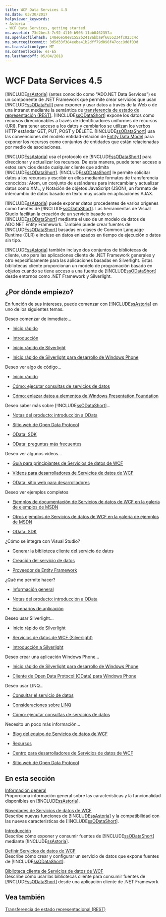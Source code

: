 ```yaml
---
title: WCF Data Services 4.5
ms.date: 03/30/2017
helpviewer_keywords:
- Astoria
- WCF Data Services, getting started
ms.assetid: 73d2bec3-7c92-4110-b905-11bb0462357a
ms.openlocfilehash: 148e6e50e81552b2418abba9f6655234fc023c4c
ms.sourcegitcommit: 3d5d33f384eeba41b2dff79d096f47ccc8d8f03d
ms.translationtype: MT
ms.contentlocale: es-ES
ms.lasthandoff: 05/04/2018
---
```

# <a name="wcf-data-services-45"></a>WCF Data Services 4.5
[!INCLUDE[ssAstoria](../../../../includes/ssastoria-md.md)] (antes conocido como "ADO.NET Data Services") es un componente de .NET Framework que permite crear servicios que usan [!INCLUDE[ssODataFull](../../../../includes/ssodatafull-md.md)] para exponer y usar datos a través de la Web o de una intranet mediante la semántica de [transferencia de estado de representación (REST)](http://go.microsoft.com/fwlink/?LinkId=113919). [!INCLUDE[ssODataShort](../../../../includes/ssodatashort-md.md)] expone los datos como recursos direccionables a través de identificadores uniformes de recursos (URI). Para tener acceso a los datos y cambiarlos se utilizan los verbos HTTP estándar GET, PUT, POST y DELETE. [!INCLUDE[ssODataShort](../../../../includes/ssodatashort-md.md)] usa las convenciones del modelo entidad-relación de [Entity Data Model](../../../../docs/framework/data/adonet/entity-data-model.md) para exponer los recursos como conjuntos de entidades que están relacionadas por medio de asociaciones.  
  
 [!INCLUDE[ssAstoria](../../../../includes/ssastoria-md.md)] usa el protocolo de [!INCLUDE[ssODataShort](../../../../includes/ssodatashort-md.md)] para direccionar y actualizar los recursos. De esta manera, puede tener acceso a estos servicios desde cualquier cliente que admita [!INCLUDE[ssODataShort](../../../../includes/ssodatashort-md.md)]. [!INCLUDE[ssODataShort](../../../../includes/ssodatashort-md.md)] le permite solicitar datos a los recursos y escribir en ellos mediante formatos de transferencia conocidos: Atom, un conjunto de estándares para intercambiar y actualizar datos como XML, y Notación de objetos JavaScript (JSON), un formato de intercambio de datos basado en texto muy usado en aplicaciones AJAX.  
  
 [!INCLUDE[ssAstoria](../../../../includes/ssastoria-md.md)] puede exponer datos procedentes de varios orígenes como fuentes de [!INCLUDE[ssODataShort](../../../../includes/ssodatashort-md.md)]. Las herramientas de Visual Studio facilitan la creación de un servicio basado en [!INCLUDE[ssODataShort](../../../../includes/ssodatashort-md.md)] mediante el uso de un modelo de datos de ADO.NET Entity Framework. También puede crear fuentes de [!INCLUDE[ssODataShort](../../../../includes/ssodatashort-md.md)] basadas en clases de Common Language Runtime (CLR) e incluso en datos enlazados en tiempo de ejecución o datos sin tipo.  
  
 [!INCLUDE[ssAstoria](../../../../includes/ssastoria-md.md)] también incluye dos conjuntos de bibliotecas de cliente, uno para las aplicaciones cliente de .NET Framework generales y otro específicamente para las aplicaciones basadas en Silverlight. Estas bibliotecas cliente proporcionan un modelo de programación basado en objetos cuando se tiene acceso a una fuente de [!INCLUDE[ssODataShort](../../../../includes/ssodatashort-md.md)] desde entornos como .NET Framework y Silverlight.  
  
## <a name="where-should-i-start"></a>¿Por dónde empiezo?  
 En función de sus intereses, puede comenzar con [!INCLUDE[ssAstoria](../../../../includes/ssastoria-md.md)] en uno de los siguientes temas.  
  
 Deseo comenzar de inmediato…  
 -   [Inicio rápido](../../../../docs/framework/data/wcf/quickstart-wcf-data-services.md)  
  
-   [Introducción](../../../../docs/framework/data/wcf/getting-started-with-wcf-data-services.md)  
  
-   [Inicio rápido de Silverlight](http://go.microsoft.com/fwlink/?LinkID=192782)  
  
-   [Inicio rápido de Silverlight para desarrollo de Windows Phone](http://go.microsoft.com/fwlink/?LinkID=214535)  
  
 Deseo ver algo de código…  
 -   [Inicio rápido](../../../../docs/framework/data/wcf/quickstart-wcf-data-services.md)  
  
-   [Cómo: ejecutar consultas de servicios de datos](../../../../docs/framework/data/wcf/how-to-execute-data-service-queries-wcf-data-services.md)  
  
-   [Cómo: enlazar datos a elementos de Windows Presentation Foundation](../../../../docs/framework/data/wcf/bind-data-to-wpf-elements-wcf-data-services.md)  
  
 Deseo saber más sobre [!INCLUDE[ssODataShort](../../../../includes/ssodatashort-md.md)]…  
 -   [Notas del producto: introducción a OData](http://go.microsoft.com/fwlink/?LinkId=220867)  
  
-   [Sitio web de Open Data Protocol](http://go.microsoft.com/fwlink/?LinkID=184554)  
  
-   [OData: SDK](http://go.microsoft.com/fwlink/?LinkID=185248)  
  
-   [OData: preguntas más frecuentes](http://go.microsoft.com/fwlink/?LinkId=185867)  
  
 Deseo ver algunos vídeos…  
 -   [Guía para principiantes de Servicios de datos de WCF](http://go.microsoft.com/fwlink/?LinkId=220864)  
  
-   [Vídeos para desarrolladores de Servicios de datos de WCF](http://go.microsoft.com/fwlink/?LinkId=220861)  
  
-   [OData: sitio web para desarrolladores](http://go.microsoft.com/fwlink/?LinkId=185866)  
  
 Deseo ver ejemplos completos  
 -   [Ejemplos de documentación de Servicios de datos de WCF en la galería de ejemplos de MSDN](http://go.microsoft.com/fwlink/?LinkID=220865)  
  
-   [Otros ejemplos de Servicios de datos de WCF en la galería de ejemplos de MSDN](http://go.microsoft.com/fwlink/?LinkId=220866)  
  
-   [OData: SDK](http://go.microsoft.com/fwlink/?LinkID=185248)  
  
 ¿Cómo se integra con Visual Studio?  
 -   [Generar la biblioteca cliente del servicio de datos](../../../../docs/framework/data/wcf/generating-the-data-service-client-library-wcf-data-services.md)  
  
-   [Creación del servicio de datos](../../../../docs/framework/data/wcf/creating-the-data-service.md)  
  
-   [Proveedor de Entity Framework](../../../../docs/framework/data/wcf/entity-framework-provider-wcf-data-services.md)  
  
 ¿Qué me permite hacer?  
 -   [Información general](../../../../docs/framework/data/wcf/wcf-data-services-overview.md)  
  
-   [Notas del producto: introducción a OData](http://go.microsoft.com/fwlink/?LinkId=220867)  
  
-   [Escenarios de aplicación](../../../../docs/framework/data/wcf/application-scenarios-wcf-data-services.md)  
  
 Deseo usar Silverlight…  
 -   [Inicio rápido de Silverlight](http://go.microsoft.com/fwlink/?LinkID=192782)  
  
-   [Servicios de datos de WCF (Silverlight)](http://go.microsoft.com/fwlink/?LinkID=143149)  
  
-   [Introducción a Silverlight](http://go.microsoft.com/fwlink/?LinkId=148366)  
  
 Deseo crear una aplicación Windows Phone…  
 -   [Inicio rápido de Silverlight para desarrollo de Windows Phone](http://go.microsoft.com/fwlink/?LinkID=214535)  
  
-   [Cliente de Open Data Protocol (OData) para Windows Phone](http://go.microsoft.com/fwlink/?LinkID=208749)  
  
 Deseo usar LINQ…  
 -   [Consultar el servicio de datos](../../../../docs/framework/data/wcf/querying-the-data-service-wcf-data-services.md)  
  
-   [Consideraciones sobre LINQ](../../../../docs/framework/data/wcf/linq-considerations-wcf-data-services.md)  
  
-   [Cómo: ejecutar consultas de servicios de datos](../../../../docs/framework/data/wcf/how-to-execute-data-service-queries-wcf-data-services.md)  
  
 Necesito un poco más información…  
 -   [Blog del equipo de Servicios de datos de WCF](http://go.microsoft.com/fwlink/?LinkID=150511)  
  
-   [Recursos](../../../../docs/framework/data/wcf/wcf-data-services-resources.md)  
  
-   [Centro para desarrolladores de Servicios de datos de WCF](http://go.microsoft.com/fwlink/?LinkId=220868)  
  
-   [Sitio web de Open Data Protocol](http://go.microsoft.com/fwlink/?LinkID=184554)  
  
## <a name="in-this-section"></a>En esta sección  
 [Información general](../../../../docs/framework/data/wcf/wcf-data-services-overview.md)  
 Proporciona información general sobre las características y la funcionalidad disponibles en [!INCLUDE[ssAstoria](../../../../includes/ssastoria-md.md)].  
  
 [Novedades de Servicios de datos de WCF](http://msdn.microsoft.com/library/cf22cad5-b8d9-472b-8d7c-b863b64eaae8)  
 Describe nuevas funciones de [!INCLUDE[ssAstoria](../../../../includes/ssastoria-md.md)] y la compatibilidad con las nuevas características de [!INCLUDE[ssODataShort](../../../../includes/ssodatashort-md.md)].  
  
 [Introducción](../../../../docs/framework/data/wcf/getting-started-with-wcf-data-services.md)  
 Describe cómo exponer y consumir fuentes de [!INCLUDE[ssODataShort](../../../../includes/ssodatashort-md.md)] mediante [!INCLUDE[ssAstoria](../../../../includes/ssastoria-md.md)].  
  
 [Definir Servicios de datos de WCF](../../../../docs/framework/data/wcf/defining-wcf-data-services.md)  
 Describe cómo crear y configurar un servicio de datos que expone fuentes de [!INCLUDE[ssODataShort](../../../../includes/ssodatashort-md.md)].  
  
 [Biblioteca cliente de Servicios de datos de WCF](../../../../docs/framework/data/wcf/wcf-data-services-client-library.md)  
 Describe cómo usar las bibliotecas cliente para consumir fuentes de [!INCLUDE[ssODataShort](../../../../includes/ssodatashort-md.md)] desde una aplicación cliente de .NET Framework.  
  
## <a name="see-also"></a>Vea también  
 [Transferencia de estado representacional (REST)](http://go.microsoft.com/fwlink/?LinkId=113919)
